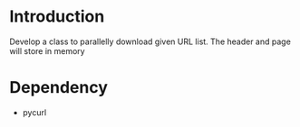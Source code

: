 # Introduction
Develop a class to parallelly download given URL list.
The header and page will store in memory

# Dependency
- pycurl
